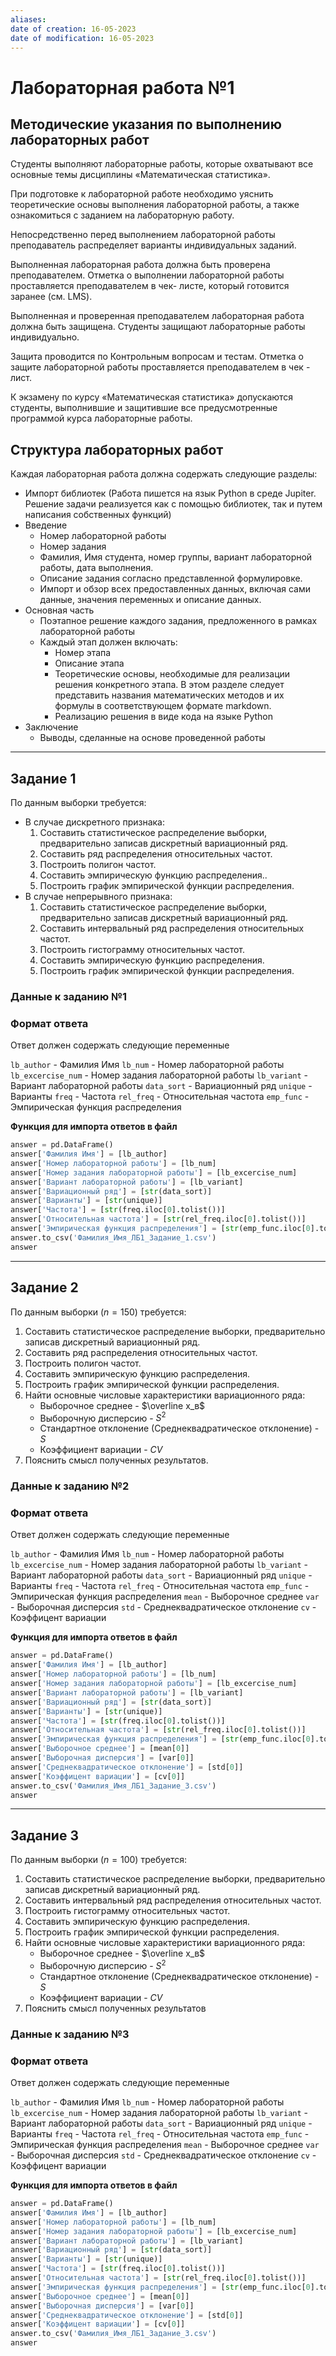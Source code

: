 ```yaml
---
aliases: 
date of creation: 16-05-2023
date of modification: 16-05-2023
---
```

# Лабораторная работа №1

## Методические указания по выполнению лабораторных работ
Студенты выполняют лабораторные работы, которые охватывают все основные темы дисциплины «Математическая статистика».

При подготовке к лабораторной работе необходимо уяснить теоретические основы выполнения лабораторной работы, а также ознакомиться с заданием на лабораторную работу.

Непосредственно перед выполнением лабораторной работы преподаватель распределяет варианты индивидуальных заданий.

Выполненная лабораторная работа должна быть проверена преподавателем. Отметка о выполнении лабораторной работы проставляется преподавателем в чек- листе, который готовится заранее (см. LMS).

Выполненная и проверенная преподавателем лабораторная работа должна быть защищена. Студенты защищают лабораторные работы индивидуально.

Защита проводится по Контрольным вопросам и тестам. Отметка о защите лабораторной работы проставляется преподавателем в чек - лист.

К экзамену по курсу «Математическая статистика» допускаются студенты, выполнившие и защитившие все предусмотренные программой курса лабораторные работы.

## Структура лабораторных работ

Каждая лабораторная работа должна содержать следующие разделы:
- Импорт библиотек (Работа пишется на язык Python в среде Jupiter. Решение задачи реализуется как с помощью библиотек, так и путем написания собственных функций)
- Введение
	- Номер лабораторной работы
	- Номер задания
	- Фамилия, Имя студента, номер группы, вариант лабораторной работы, дата выполнения.
	- Описание задания согласно представленной формулировке.
	- Импорт и обзор всех предоставленных данных, включая сами данные, значения переменных и описание данных.
- Основная часть
	- Поэтапное решение каждого задания, предложенного в рамках лабораторной работы
	- Каждый этап должен включать:
		- Номер этапа
		- Описание этапа
		- Теоретические основы, необходимые для реализации решения конкретного этапа. В этом разделе следует представить названия математических методов и их формулы в соответствующем формате markdown.
		- Реализацию решения в виде кода на языке Python
- Заключение
	- Выводы, сделанные на основе проведенной работы

***

## Задание 1
По данным выборки требуется:
- В случае дискретного признака:
	1. Составить статистическое распределение выборки, предварительно записав дискретный вариационный ряд.
	1. Составить ряд распределения относительных частот.
	1. Построить полигон частот.
	1. Составить эмпирическую функцию распределения.. 
	1. Построить график эмпирической функции распределения.
- В случае непрерывного признака:
	1. Составить статистическое распределение выборки, предварительно записав дискретный вариационный ряд.
	1. Составить интервальный ряд распределения относительных частот.
	1. Построить гистограмму относительных частот.
	1. Составить эмпирическую функцию распределения.
	1. Построить график эмпирической функции распределения.

### Данные к заданию №1

### Формат ответа
Ответ должен содержать следующие переменные

`lb_author` - Фамилия Имя
`lb_num` - Номер лабораторной работы
`lb_excercise_num` - Номер задания лабораторной работы
`lb_variant` - Вариант лабораторной работы
`data_sort` - Вариационный ряд
`unique` - Варианты
`freq` - Частота
`rel_freq` - Относительная частота
`emp_func` - Эмпирическая функция распределения

**Функция для импорта ответов в файл**
```Python
answer = pd.DataFrame()  
answer['Фамилия Имя'] = [lb_author]  
answer['Номер лабораторной работы'] = [lb_num]  
answer['Номер задания лабораторной работы'] = [lb_excercise_num]  
answer['Вариант лабораторной работы'] = [lb_variant]   
answer['Вариационный ряд'] = [str(data_sort)]  
answer['Варианты'] = [str(unique)]  
answer['Частота'] = [str(freq.iloc[0].tolist())]  
answer['Относительная частота'] = [str(rel_freq.iloc[0].tolist())]  
answer['Эмпирическая функция распределения'] = [str(emp_func.iloc[0].tolist())]  
answer.to_csv('Фамилия_Имя_ЛБ1_Задание_1.csv')  
answer
```

***

## Задание 2
По данным выборки ($n=150$) требуется:
1. Составить статистическое распределение выборки, предварительно записав дискретный вариационный ряд.
1. Составить ряд распределения относительных частот.  
2. Построить полигон частот.  
3. Составить эмпирическую функцию распределения.  
4. Построить график эмпирической функции распределения.  
5. Найти основные числовые характеристики вариационного ряда:
	- Выборочное среднее - $\overline x_в$
	- Выборочную дисперсию - $S^2$
	- Стандартное отклонение (Среднеквадратическое отклонение) - $S$
	- Коэффициент вариации - $CV$
7. Пояснить смысл полученных результатов.

### Данные к заданию №2

### Формат ответа
Ответ должен содержать следующие переменные

`lb_author` - Фамилия Имя
`lb_num` - Номер лабораторной работы
`lb_excercise_num` - Номер задания лабораторной работы
`lb_variant` - Вариант лабораторной работы
`data_sort` - Вариационный ряд
`unique` - Варианты
`freq` - Частота
`rel_freq` - Относительная частота
`emp_func` - Эмпирическая функция распределения
`mean` - Выборочное среднее
`var` - Выборочная дисперсия
`std` - Среднеквадратическое отклонение
`cv` - Коэффицент вариации

**Функция для импорта ответов в файл**
```Python
answer = pd.DataFrame()  
answer['Фамилия Имя'] = [lb_author]  
answer['Номер лабораторной работы'] = [lb_num]  
answer['Номер задания лабораторной работы'] = [lb_excercise_num]  
answer['Вариант лабораторной работы'] = [lb_variant]  
answer['Вариационный ряд'] = [str(data_sort)]  
answer['Варианты'] = [str(unique)]  
answer['Частота'] = [str(freq.iloc[0].tolist())]  
answer['Относительная частота'] = [str(rel_freq.iloc[0].tolist())]  
answer['Эмпирическая функция распределения'] = [str(emp_func.iloc[0].tolist())]  
answer['Выборочное среднее'] = [mean[0]]  
answer['Выборочная дисперсия'] = [var[0]]  
answer['Среднеквадратическое отклонение'] = [std[0]]  
answer['Коэффицент вариации'] = [cv[0]]
answer.to_csv('Фамилия_Имя_ЛБ1_Задание_3.csv')  
answer
```

***

## Задание 3
По данным выборки ($n=100$) требуется:
1. Составить статистическое распределение выборки, предварительно записав дискретный вариационный ряд.
2. Составить интервальный ряд распределения относительных частот.
3. Построить гистограмму относительных частот.  
4. Составить эмпирическую функцию распределения.  
5. Построить график эмпирической функции распределения.
6. Найти основные числовые характеристики вариационного ряда:
	- Выборочное среднее - $\overline x_в$
	- Выборочную дисперсию - $S^2$
	- Стандартное отклонение (Среднеквадратическое отклонение) - $S$
	- Коэффициент вариации - $CV$
7. Пояснить смысл полученных результатов

### Данные к заданию №3

### Формат ответа
Ответ должен содержать следующие переменные

`lb_author` - Фамилия Имя
`lb_num` - Номер лабораторной работы
`lb_excercise_num` - Номер задания лабораторной работы
`lb_variant` - Вариант лабораторной работы
`data_sort` - Вариационный ряд
`unique` - Варианты
`freq` - Частота
`rel_freq` - Относительная частота
`emp_func` - Эмпирическая функция распределения
`mean` - Выборочное среднее
`var` - Выборочная дисперсия
`std` - Среднеквадратическое отклонение
`cv` - Коэффицент вариации

**Функция для импорта ответов в файл**
```Python
answer = pd.DataFrame()  
answer['Фамилия Имя'] = [lb_author]  
answer['Номер лабораторной работы'] = [lb_num]  
answer['Номер задания лабораторной работы'] = [lb_excercise_num]  
answer['Вариант лабораторной работы'] = [lb_variant]  
answer['Вариационный ряд'] = [str(data_sort)]  
answer['Варианты'] = [str(unique)]  
answer['Частота'] = [str(freq.iloc[0].tolist())]  
answer['Относительная частота'] = [str(rel_freq.iloc[0].tolist())]  
answer['Эмпирическая функция распределения'] = [str(emp_func.iloc[0].tolist())]  
answer['Выборочное среднее'] = [mean[0]]  
answer['Выборочная дисперсия'] = [var[0]]  
answer['Среднеквадратическое отклонение'] = [std[0]]  
answer['Коэффицент вариации'] = [cv[0]]  
answer.to_csv('Фамилия_Имя_ЛБ1_Задание_3.csv')  
answer
```